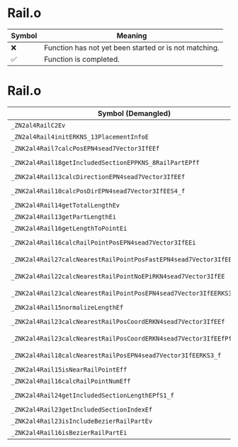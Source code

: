 # Rail.o
| Symbol | Meaning 
| ------------- | ------------- 
| :x: | Function has not yet been started or is not matching. 
| :white_check_mark: | Function is completed. 


# Rail.o
| Symbol (Demangled) | Symbol (Mangled) | Decompiled? |
| ------------- |  ------------- | ------------- |
| `_ZN2al4RailC2Ev` | `al::Rail::Rail(void)` | :white_check_mark: |
| `_ZN2al4Rail4initERKNS_13PlacementInfoE` | `al::Rail::init(al::PlacementInfo const&)` | :white_check_mark: |
| `_ZNK2al4Rail7calcPosEPN4sead7Vector3IfEEf` | `al::Rail::calcPos(sead::Vector3<float> *,float)const` | :white_check_mark: |
| `_ZNK2al4Rail18getIncludedSectionEPPKNS_8RailPartEPff` | `al::Rail::getIncludedSection(al::RailPart const**,float *,float)const` | :white_check_mark: |
| `_ZNK2al4Rail13calcDirectionEPN4sead7Vector3IfEEf` | `al::Rail::calcDirection(sead::Vector3<float> *,float)const` | :white_check_mark: |
| `_ZNK2al4Rail10calcPosDirEPN4sead7Vector3IfEES4_f` | `al::Rail::calcPosDir(sead::Vector3<float> *,sead::Vector3<float> *,float)const` | :white_check_mark: |
| `_ZNK2al4Rail14getTotalLengthEv` | `al::Rail::getTotalLength(void)const` | :white_check_mark: |
| `_ZNK2al4Rail13getPartLengthEi` | `al::Rail::getPartLength(int)const` | :white_check_mark: |
| `_ZNK2al4Rail16getLengthToPointEi` | `al::Rail::getLengthToPoint(int)const` | :white_check_mark: |
| `_ZNK2al4Rail16calcRailPointPosEPN4sead7Vector3IfEEi` | `al::Rail::calcRailPointPos(sead::Vector3<float> *,int)const` | :white_check_mark: |
| `_ZNK2al4Rail27calcNearestRailPointPosFastEPN4sead7Vector3IfEEPjRKS3_` | `al::Rail::calcNearestRailPointPosFast(sead::Vector3<float> *,unsigned int *,sead::Vector3<float> const&)const` | :white_check_mark: |
| `_ZNK2al4Rail22calcNearestRailPointNoEPiRKN4sead7Vector3IfEE` | `al::Rail::calcNearestRailPointNo(int *,sead::Vector3<float> const&)const` | :white_check_mark: |
| `_ZNK2al4Rail23calcNearestRailPointPosEPN4sead7Vector3IfEERKS3_` | `al::Rail::calcNearestRailPointPos(sead::Vector3<float> *,sead::Vector3<float> const&)const` | :white_check_mark: |
| `_ZNK2al4Rail15normalizeLengthEf` | `al::Rail::normalizeLength(float)const` | :white_check_mark: |
| `_ZNK2al4Rail23calcNearestRailPosCoordERKN4sead7Vector3IfEEf` | `al::Rail::calcNearestRailPosCoord(sead::Vector3<float> const&,float)const` | :white_check_mark: |
| `_ZNK2al4Rail23calcNearestRailPosCoordERKN4sead7Vector3IfEEfPf` | `al::Rail::calcNearestRailPosCoord(sead::Vector3<float> const&,float,float *)const` | :white_check_mark: |
| `_ZNK2al4Rail18calcNearestRailPosEPN4sead7Vector3IfEERKS3_f` | `al::Rail::calcNearestRailPos(sead::Vector3<float> *,sead::Vector3<float> const&,float)const` | :white_check_mark: |
| `_ZNK2al4Rail15isNearRailPointEff` | `al::Rail::isNearRailPoint(float,float)const` | :white_check_mark: |
| `_ZNK2al4Rail16calcRailPointNumEff` | `al::Rail::calcRailPointNum(float,float)const` | :white_check_mark: |
| `_ZNK2al4Rail24getIncludedSectionLengthEPfS1_f` | `al::Rail::getIncludedSectionLength(float *,float *,float)const` | :white_check_mark: |
| `_ZNK2al4Rail23getIncludedSectionIndexEf` | `al::Rail::getIncludedSectionIndex(float)const` | :white_check_mark: |
| `_ZNK2al4Rail23isIncludeBezierRailPartEv` | `al::Rail::isIncludeBezierRailPart(void)const` | :white_check_mark: |
| `_ZNK2al4Rail16isBezierRailPartEi` | `al::Rail::isBezierRailPart(int)const` | :white_check_mark: |
